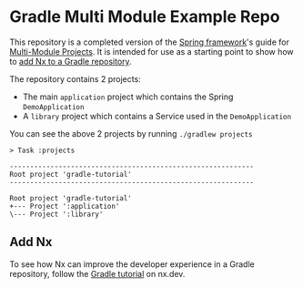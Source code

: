# Gradle Multi Module Example Repo

This repository is a completed version of the [Spring framework](https://spring.io/)'s guide for [Multi-Module Projects](https://spring.io/guides/gs/multi-module).  It is intended for use as a starting point to show how to [add Nx to a Gradle repository](https://nx.dev/getting-started/tutorials/gradle-tutorial).

The repository contains 2 projects:

- The main `application` project which contains the Spring `DemoApplication`
- A `library` project which contains a Service used in the `DemoApplication`

You can see the above 2 projects by running `./gradlew projects`

```text {% command="./gradlew projects" %}
> Task :projects

------------------------------------------------------------
Root project 'gradle-tutorial'
------------------------------------------------------------

Root project 'gradle-tutorial'
+--- Project ':application'
\--- Project ':library'

```

## Add Nx

To see how Nx can improve the developer experience in a Gradle repository, follow the [Gradle tutorial](https://nx.dev/getting-started/tutorials/gradle-tutorial) on nx.dev.

